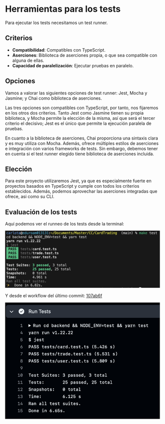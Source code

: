 # Herramientas para los tests
Para ejecutar los tests necesitamos un test runner.

## Criterios
- **Compatibilidad**: Compatibles con TypeScript.
- **Aserciones**: Biblioteca de aserciones propia, o que sea compatible con
alguna de ellas.
- **Capacidad de paralelización**: Ejecutar pruebas en paralelo.


## Opciones
Vamos a valorar las siguientes opciones de test runner: Jest, Mocha y Jasmine;
y Chai como biblioteca de aserciones.

Las tres opciones son compatibles con TypeScript, por tanto, nos fijaremos en
los otros dos criterios. Tanto Jest como Jasmine tienen su propia biblioteca,
y Mocha permite la elección de la misma, así que será el tercer criterio el 
decisivo; Jest es el único que permite la ejecución paralela de pruebas.

En cuanto a la biblioteca de aserciones, Chai proporciona una sintaxis clara y
es muy utiliza con Mocha. Además, ofrece múltiples estilos de aserciones e 
integración con varios frameworks de tests. Sin embargo, debemos tener en cuenta
si el test runner elegido tiene biblioteca de aserciones incluida.


## Elección
Para este proyecto utilizaremos Jest, ya que es especialmente fuerte en
proyectos basados en TypeScript y cumple con todos los criterios establecidos.
Además, podemos aprovechar las aserciones integradas que ofrece, asi como su 
CLI.


## Evaluación de los tests
Aquí podemos ver el runneo de los tests desde la terminal: <br>

![Tests VS](../imgs/tests_vs.png)

Y desde el workflow del último commit: [107ab6f](https://github.com/carlotiii30/CardTrading/commit/107ab6f35d23b36859d4009e963bd2a16bfb353e) <br>

![Tests GitHub](../imgs/tests_git.png)
